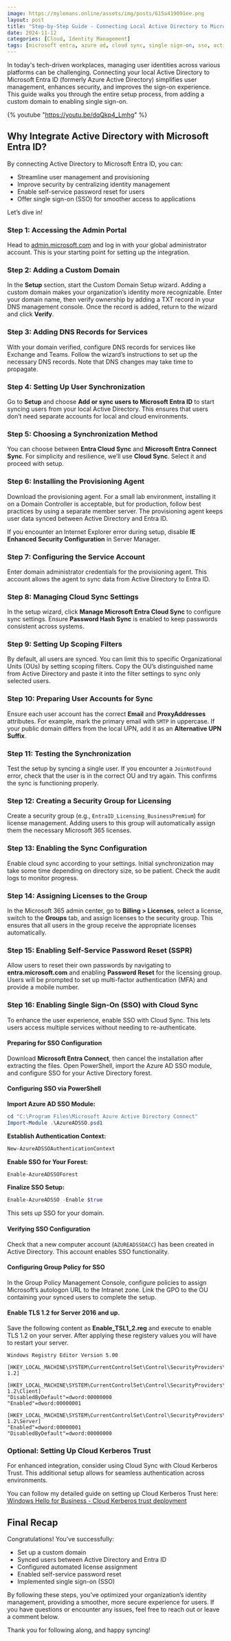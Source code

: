 ```yaml
---
image: https://mylemans.online/assets/img/posts/615a419091ee.png
layout: post
title: "Step-by-Step Guide - Connecting Local Active Directory to Microsoft Entra ID"
date: 2024-11-12
categories: [Cloud, Identity Management]
tags: [microsoft entra, azure ad, cloud sync, single sign-on, sso, active directory, identity, hybrid cloud]
---
```


In today's tech-driven workplaces, managing user identities across various platforms can be challenging. Connecting your local Active Directory to Microsoft Entra ID (formerly Azure Active Directory) simplifies user management, enhances security, and improves the sign-on experience. This guide walks you through the entire setup process, from adding a custom domain to enabling single sign-on.

{% youtube "https://youtu.be/dqQkp4_Lmhg" %}

## Why Integrate Active Directory with Microsoft Entra ID?

By connecting Active Directory to Microsoft Entra ID, you can:
- Streamline user management and provisioning
- Improve security by centralizing identity management
- Enable self-service password reset for users
- Offer single sign-on (SSO) for smoother access to applications

Let’s dive in!


### Step 1: Accessing the Admin Portal

Head to [admin.microsoft.com](https://admin.microsoft.com) and log in with your global administrator account. This is your starting point for setting up the integration.

### Step 2: Adding a Custom Domain

In the **Setup** section, start the Custom Domain Setup wizard. Adding a custom domain makes your organization’s identity more recognizable. Enter your domain name, then verify ownership by adding a TXT record in your DNS management console. Once the record is added, return to the wizard and click **Verify**.

### Step 3: Adding DNS Records for Services

With your domain verified, configure DNS records for services like Exchange and Teams. Follow the wizard’s instructions to set up the necessary DNS records. Note that DNS changes may take time to propagate.

### Step 4: Setting Up User Synchronization

Go to **Setup** and choose **Add or sync users to Microsoft Entra ID** to start syncing users from your local Active Directory. This ensures that users don’t need separate accounts for local and cloud environments.

### Step 5: Choosing a Synchronization Method

You can choose between **Entra Cloud Sync** and **Microsoft Entra Connect Sync**. For simplicity and resilience, we’ll use **Cloud Sync**. Select it and proceed with setup.

### Step 6: Installing the Provisioning Agent

Download the provisioning agent. For a small lab environment, installing it on a Domain Controller is acceptable, but for production, follow best practices by using a separate member server. The provisioning agent keeps user data synced between Active Directory and Entra ID.

If you encounter an Internet Explorer error during setup, disable **IE Enhanced Security Configuration** in Server Manager.

### Step 7: Configuring the Service Account

Enter domain administrator credentials for the provisioning agent. This account allows the agent to sync data from Active Directory to Entra ID.

### Step 8: Managing Cloud Sync Settings

In the setup wizard, click **Manage Microsoft Entra Cloud Sync** to configure sync settings. Ensure **Password Hash Sync** is enabled to keep passwords consistent across systems.

### Step 9: Setting Up Scoping Filters

By default, all users are synced. You can limit this to specific Organizational Units (OUs) by setting scoping filters. Copy the OU’s distinguished name from Active Directory and paste it into the filter settings to sync only selected users.

### Step 10: Preparing User Accounts for Sync

Ensure each user account has the correct **Email** and **ProxyAddresses** attributes. For example, mark the primary email with `SMTP` in uppercase. If your public domain differs from the local UPN, add it as an **Alternative UPN Suffix**.

### Step 11: Testing the Synchronization

Test the setup by syncing a single user. If you encounter a `JoinNotFound` error, check that the user is in the correct OU and try again. This confirms the sync is functioning properly.

### Step 12: Creating a Security Group for Licensing

Create a security group (e.g., `EntraID_Licensing_BusinessPremium`) for license management. Adding users to this group will automatically assign them the necessary Microsoft 365 licenses.

### Step 13: Enabling the Sync Configuration

Enable cloud sync according to your settings. Initial synchronization may take some time depending on directory size, so be patient. Check the audit logs to monitor progress.

### Step 14: Assigning Licenses to the Group

In the Microsoft 365 admin center, go to **Billing > Licenses**, select a license, switch to the **Groups** tab, and assign licenses to the security group. This ensures that all users in the group receive the appropriate licenses automatically.

### Step 15: Enabling Self-Service Password Reset (SSPR)

Allow users to reset their own passwords by navigating to **entra.microsoft.com** and enabling **Password Reset** for the licensing group. Users will be prompted to set up multi-factor authentication (MFA) and provide a mobile number.

### Step 16: Enabling Single Sign-On (SSO) with Cloud Sync

To enhance the user experience, enable SSO with Cloud Sync. This lets users access multiple services without needing to re-authenticate.

#### Preparing for SSO Configuration

Download **Microsoft Entra Connect**, then cancel the installation after extracting the files. Open PowerShell, import the Azure AD SSO module, and configure SSO for your Active Directory forest.

#### Configuring SSO via PowerShell

**Import Azure AD SSO Module:**

```powershell
cd "C:\Program Files\Microsoft Azure Active Directory Connect"
Import-Module .\AzureADSSO.psd1
```

**Establish Authentication Context:**

```powershell
New-AzureADSSOAuthenticationContext
```

**Enable SSO for Your Forest:**

```powershell
Enable-AzureADSSOForest
```

**Finalize SSO Setup:**

```powershell
Enable-AzureADSSO -Enable $true
```

This sets up SSO for your domain.

#### Verifying SSO Configuration

Check that a new computer account (`AZUREADSSOACC`) has been created in Active Directory. This account enables SSO functionality.

#### Configuring Group Policy for SSO

In the Group Policy Management Console, configure policies to assign Microsoft’s autologon URL to the Intranet zone. Link the GPO to the OU containing your synced users to complete the setup.

#### Enable TLS 1.2 for Server 2016 and up.

Save the following content as **Enable_TSL1_2.reg** and execute to enable TLS 1.2 on your server.
After applying these registery values you will have to restart your server.

```
Windows Registry Editor Version 5.00

[HKEY_LOCAL_MACHINE\SYSTEM\CurrentControlSet\Control\SecurityProviders\SCHANNEL\TLS 1.2]

[HKEY_LOCAL_MACHINE\SYSTEM\CurrentControlSet\Control\SecurityProviders\SCHANNEL\TLS 1.2\Client]
"DisabledByDefault"=dword:00000000
"Enabled"=dword:00000001

[HKEY_LOCAL_MACHINE\SYSTEM\CurrentControlSet\Control\SecurityProviders\SCHANNEL\TLS 1.2\Server]
"Enabled"=dword:00000001
"DisabledByDefault"=dword:00000000

```

### Optional: Setting Up Cloud Kerberos Trust

For enhanced integration, consider using Cloud Sync with Cloud Kerberos Trust. This additional setup allows for seamless authentication across environments.

You can follow my detailed guide on setting up Cloud Kerberos Trust here:
[Windows Hello for Business - Cloud Kerberos trust deployment](https://mylemans.online/posts/WHFB_CloudKerberosTrustDeployment/)

## Final Recap

Congratulations! You’ve successfully:
- Set up a custom domain
- Synced users between Active Directory and Entra ID
- Configured automated license assignment
- Enabled self-service password reset
- Implemented single sign-on (SSO)

By following these steps, you’ve optimized your organization’s identity management, providing a smoother, more secure experience for users. If you have questions or encounter any issues, feel free to reach out or leave a comment below.

Thank you for following along, and happy syncing!
